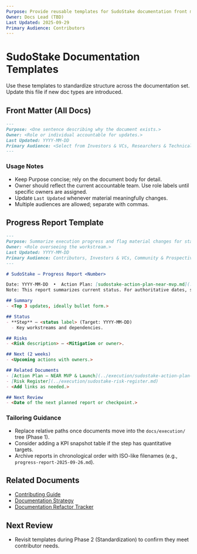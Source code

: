 ```yaml
---
Purpose: Provide reusable templates for SudoStake documentation front matter and progress reports.
Owner: Docs Lead (TBD)
Last Updated: 2025-09-29
Primary Audience: Contributors
---
```


# SudoStake Documentation Templates

Use these templates to standardize structure across the documentation set. Update this file if new doc types are introduced.

## Front Matter (All Docs)

```markdown
---
Purpose: <One sentence describing why the document exists.>
Owner: <Role or individual accountable for updates.>
Last Updated: YYYY-MM-DD
Primary Audience: <Select from Investors & VCs, Researchers & Technical Reviewers, Ecosystem Partners & Builders, Community & Prospective Users, Contributors, Internal Stakeholders.>
---
```

### Usage Notes
- Keep Purpose concise; rely on the document body for detail.
- Owner should reflect the current accountable team. Use role labels until specific owners are assigned.
- Update `Last Updated` whenever material meaningfully changes.
- Multiple audiences are allowed; separate with commas.

## Progress Report Template

```markdown
---
Purpose: Summarize execution progress and flag material changes for stakeholders.
Owner: <Role overseeing the workstream.>
Last Updated: YYYY-MM-DD
Primary Audience: Contributors, Investors & VCs, Community & Prospective Users
---

# SudoStake — Progress Report <Number>

Date: YYYY-MM-DD  •  Action Plan: [sudostake-action-plan-near-mvp.md](../execution/sudostake-action-plan-near-mvp.md)
Note: This report summarizes current status. For authoritative dates, scope, and sequencing, see the action plan.

## Summary
- <Top 3 updates, ideally bullet form.>

## Status
- **Step** — <status label> (Target: YYYY-MM-DD)
  - Key workstreams and dependencies.

## Risks
- <Risk description> — <Mitigation or owner>.

## Next (2 weeks)
- <Upcoming actions with owners.>

## Related Documents
- [Action Plan — NEAR MVP & Launch](../execution/sudostake-action-plan-near-mvp.md)
- [Risk Register](../execution/sudostake-risk-register.md)
- <Add links as needed.>

## Next Review
- <Date of the next planned report or checkpoint.>
```

### Tailoring Guidance
- Replace relative paths once documents move into the `docs/execution/` tree (Phase 1).
- Consider adding a KPI snapshot table if the step has quantitative targets.
- Archive reports in chronological order with ISO-like filenames (e.g., `progress-report-2025-09-26.md`).

## Related Documents

- [Contributing Guide](../team/contributing.md)
- [Documentation Strategy](./documentation-strategy.md)
- [Documentation Refactor Tracker](./documentation-refactor-tracker.md)

## Next Review

- Revisit templates during Phase 2 (Standardization) to confirm they meet contributor needs.
